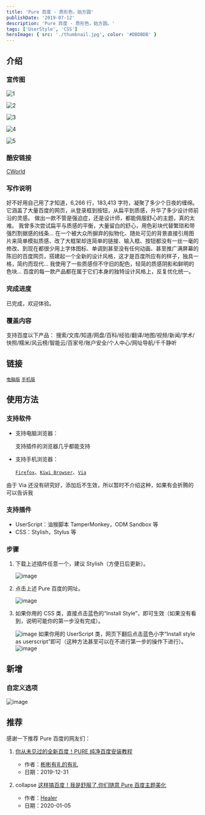 ```yaml
---
title: 'Pure 百度 - 质形色，始方圆'
publishDate: '2019-07-12'
description: 'Pure 百度 - 质形色，始方圆。'
tags: ['UserStyle', 'CSS']
heroImage: { src: './thumbnail.jpg', color: '#DBDBDB' }
---
```


## 介绍

### 宣传图

![1](./1.jpg)

![2](./2.jpg)

![3](./3.jpg)

![4](./4.jpg)

![5](./5.jpg)

### 酷安链接

[CWorld](https://www.coolapk.com/u/1384771)

### 写作说明

好不好用自己用了才知道，6,266 行，183,413 字符，凝聚了多少个日夜的缠绵。
它涵盖了大量百度的网页，从登录框到按钮，从扁平到质感，升华了多少设计师前沿的灵感。
做出一款不管是强迫症，还是设计师，都能佩服舒心的主题，真的太难。
我曾多次尝试扁平与质感的平衡，大量留白的舒心，用色彩块代替繁琐和带强烈割据感的线条...
在一个被大众所摒弃的拟物化、随处可见的背景直接引用图片来简单模拟质感、改了大框架却连简单的链接、输入框、按钮都没有一丝一毫的修改、到现在都很少用上字体图标、单调到甚至没有任何动画、甚至推广满屏幕的陈旧的百度网页，搭建起一个全新的设计风格，这才是百度所应有的样子，独具一格，简约而现代...
我使用了一些质感但不守旧的配色，轻简的质感阴影和鲜明的色块...
百度的每一款产品都在属于它们本身的独特设计风格上，反复优化统一。

### 完成进度

已完成，欢迎体验。

### 覆盖内容

支持百度以下产品：
搜索/文库/知道/网盘/百科/经验/翻译/地图/视频/新闻/学术/快照/糯米/风云榜/智能云/百家号/账户安全/个人中心/网址导航/千千静听

## 链接

[`电脑版`](https://userstyles.org/styles/173673/pure) [`手机版`](https://userstyles.org/styles/178663)

## 使用方法

### 支持软件

- 支持电脑浏览器：

  支持插件的浏览器几乎都能支持

- 支持手机浏览器：

  [`Firefox`](https://www.coolapk.com/apk/org.mozilla.firefox)、[`Kiwi Browser`](https://www.coolapk.com/apk/com.kiwibrowser.browser)、[`Via`](https://www.coolapk.com/apk/mark.via)

由于 Via 还没有研究好，添加后不生效，所以暂时不介绍这种，如果有会折腾的可以告诉我

### 支持插件

- UserScript：油猴脚本 TamperMonkey，ODM Sandbox 等
- CSS：Stylish，Stylus 等

### 步骤

1. 下载上述插件任意一个，建议 Stylish（方便日后更新）。

   ![image](./di3ir3hbj30qh06awfg.jpg)

2. 点击上述 Pure 百度的网址。

   ![image](./di4eg10wj30c2012a9u.jpg)

3. 如果你用的 CSS 类，直接点击蓝色的“Install Style”，即可生效（如果没有看到，说明可能你的第一步没有完成）。

   ![image](./di21c2t7j30ld0f80wy.jpg)
   如果你用的 UserScript 类，网页下翻后点击蓝色小字“Install style as userscript”即可（这种方法甚至可以在不进行第一步的操作下进行）。
   ![image](./dm9ki2afj30bq0elglu.jpg)

## 新增

### 自定义选项

![image](./h79y767sg30qs0msqd9.gif)

## 推荐

感谢一下推荐 Pure 百度的网友们：

1. [你从未见过的全新百度！PURE 纯净百度安装教程](https://www.bilibili.com/video/av81381716/)

   - 作者：[彬彬有礼的有礼](https://space.bilibili.com/274565604)
   - 日期：2019-12-31

2. collapse [这样搞百度！我是舒服了,你们随意 Pure 百度主题美化](https://www.yijingying.com/592.html)

   - 作者：[Healer](https://www.yijingying.com/592)
   - 日期：2020-01-05

